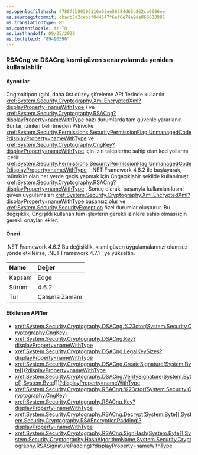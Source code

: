 ```yaml
---
ms.openlocfilehash: 4788f5b80306116e63ee56584d65b862ce0606ee
ms.sourcegitcommit: cbacb5d2cebbf044547f6af6e74a9de866800985
ms.translationtype: MT
ms.contentlocale: tr-TR
ms.lasthandoff: 09/05/2020
ms.locfileid: "89496596"
---
```

### <a name="rsacng-and-dsacng-are-once-again-usable-in-partial-trust-scenarios"></a>RSACng ve DSACng kısmi güven senaryolarında yeniden kullanılabilir

#### <a name="details"></a>Ayrıntılar

Cngmaitipon (gibi, daha üst düzey şifreleme API 'lerinde kullanılır <xref:System.Security.Cryptography.Xml.EncryptedXml?displayProperty=nameWithType> ) ve <xref:System.Security.Cryptography.RSACng?displayProperty=nameWithType> bazı durumlarda tam güvenle yararlanır. Bunlar, izinleri belirtmeden P/Invoke <xref:System.Security.Permissions.SecurityPermissionFlag.UnmanagedCode?displayProperty=nameWithType> ve <xref:System.Security.Cryptography.CngKey?displayProperty=nameWithType> için izin taleplerine sahip olan kod yollarını içerir <xref:System.Security.Permissions.SecurityPermissionFlag.UnmanagedCode?displayProperty=nameWithType> . .NET Framework 4.6.2 ile başlayarak, mümkün olan her yerde geçiş yapmak için Cngaçıklabir şekilde kullanılmıştı <xref:System.Security.Cryptography.RSACng?displayProperty=nameWithType> . Sonuç olarak, başarıyla kullanılan kısmi güven uygulamaları <xref:System.Security.Cryptography.Xml.EncryptedXml?displayProperty=nameWithType> başarısız olur ve <xref:System.Security.SecurityException> özel durumlar oluşturur. Bu değişiklik, Cngışıklı kullanan tüm işlevlerin gerekli izinlere sahip olması için gerekli onayları ekler.

#### <a name="suggestion"></a>Öneri

.NET Framework 4.6.2 Bu değişiklik, kısmi güven uygulamalarınızı olumsuz yönde etkileirse, .NET Framework 4.7.1 ' ye yükseltin.

| Name    | Değer       |
|:--------|:------------|
| Kapsam   |Edge|
|Sürüm|4.6.2|
|Tür|Çalışma Zamanı|

#### <a name="affected-apis"></a>Etkilenen API’ler

- <xref:System.Security.Cryptography.DSACng.%23ctor(System.Security.Cryptography.CngKey)>
- <xref:System.Security.Cryptography.DSACng.Key?displayProperty=nameWithType>
- <xref:System.Security.Cryptography.DSACng.LegalKeySizes?displayProperty=nameWithType>
- <xref:System.Security.Cryptography.DSACng.CreateSignature(System.Byte[])?displayProperty=nameWithType>
- <xref:System.Security.Cryptography.DSACng.VerifySignature(System.Byte[],System.Byte[])?displayProperty=nameWithType>
- <xref:System.Security.Cryptography.RSACng.%23ctor(System.Security.Cryptography.CngKey)>
- <xref:System.Security.Cryptography.RSACng.Key?displayProperty=nameWithType>
- <xref:System.Security.Cryptography.RSACng.Decrypt(System.Byte[],System.Security.Cryptography.RSAEncryptionPadding)?displayProperty=nameWithType>
- <xref:System.Security.Cryptography.RSACng.SignHash(System.Byte[],System.Security.Cryptography.HashAlgorithmName,System.Security.Cryptography.RSASignaturePadding)?displayProperty=nameWithType>

<!--

#### Affected APIs

- `M:System.Security.Cryptography.DSACng.#ctor(System.Security.Cryptography.CngKey)`
- `P:System.Security.Cryptography.DSACng.Key`
- `P:System.Security.Cryptography.DSACng.LegalKeySizes`
- `M:System.Security.Cryptography.DSACng.CreateSignature(System.Byte[])`
- `M:System.Security.Cryptography.DSACng.VerifySignature(System.Byte[],System.Byte[])`
- `M:System.Security.Cryptography.RSACng.#ctor(System.Security.Cryptography.CngKey)`
- `P:System.Security.Cryptography.RSACng.Key`
- `M:System.Security.Cryptography.RSACng.Decrypt(System.Byte[],System.Security.Cryptography.RSAEncryptionPadding)`
- `M:System.Security.Cryptography.RSACng.SignHash(System.Byte[],System.Security.Cryptography.HashAlgorithmName,System.Security.Cryptography.RSASignaturePadding)`

-->
